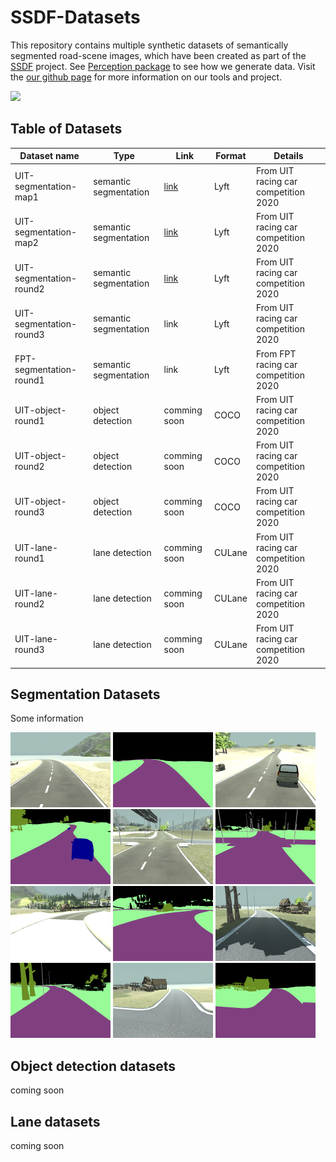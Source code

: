 # SSDF-Datasets

This repository contains multiple synthetic datasets of semantically segmented road-scene images, which have been created as part of the [SSDF](https://project-page) project.
See [Perception package](https://github.com/Unity-Technologies/com.unity.perception) to see how we generate data.
Visit the [our github page](hcmus-robotics.github.io) for more information on our tools and project.

<img src="assets/unity/demo_uit.gif">

## Table of Datasets

| Dataset name              | Type                  | Link                                                                        | Format | Details                              |
| ------------------------  | --------------------- | --------------------------------------------------------------------------- | ------ | ------------------------------------ |
| UIT-segmentation-map1     | semantic segmentation | [link](https://gitlab.com/wan2000/unitydatasets/-/tree/main/UIT_Map1)       | Lyft   | From UIT racing car competition 2020 |
| UIT-segmentation-map2     | semantic segmentation | [link](https://gitlab.com/wan2000/unitydatasets/-/tree/main/UIT_Map2)       | Lyft   | From UIT racing car competition 2020 |
| UIT-segmentation-round2   | semantic segmentation | [link](https://gitlab.com/wan2000/unitydatasets/-/tree/main/UIT_V2)         | Lyft   | From UIT racing car competition 2020 |
| UIT-segmentation-round3   | semantic segmentation | link                                                                        | Lyft   | From UIT racing car competition 2020 |
| FPT-segmentation-round1   | semantic segmentation | link                                                                        | Lyft   | From FPT racing car competition 2020 |
| UIT-object-round1         | object detection      | comming soon                                                                | COCO   | From UIT racing car competition 2020 |
| UIT-object-round2         | object detection      | comming soon                                                                | COCO   | From UIT racing car competition 2020 |
| UIT-object-round3         | object detection      | comming soon                                                                | COCO   | From UIT racing car competition 2020 |
| UIT-lane-round1           | lane detection        | comming soon                                                                | CULane | From UIT racing car competition 2020 |
| UIT-lane-round2           | lane detection        | comming soon                                                                | CULane | From UIT racing car competition 2020 |
| UIT-lane-round3           | lane detection        | comming soon                                                                | CULane | From UIT racing car competition 2020 |

## Segmentation Datasets

Some information

<img width="160" src="assets/segmentation/rgb_3.png"> <img width="160" src="assets/segmentation/segmentation_3.png"> <img width="160" src="assets/segmentation/rgb_153.png"> <img width="160" src="assets/segmentation/segmentation_153.png">
<img width="160" src="assets/segmentation/rgb_325.png"> <img width="160" src="assets/segmentation/segmentation_325.png">
<img width="160" src="assets/segmentation/rgb_509.png"> <img width="160" src="assets/segmentation/segmentation_509.png">
<img width="160" src="assets/segmentation/rgb_991.png"> <img width="160" src="assets/segmentation/segmentation_991.png">
<img width="160" src="assets/segmentation/rgb_1049.png"> <img width="160" src="assets/segmentation/segmentation_1049.png">

## Object detection datasets

coming soon

## Lane datasets

coming soon

